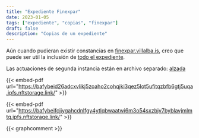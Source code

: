 ```yaml
---
title: "Expediente Finexpar"
date: 2023-01-05
tags: ["expediente", "copias", "finexpar"]
draft: false
description: "Copias de un expediente"
---
```


Aún cuando pudieran existir constancias en [finexpar.villalba.is](https://finexpar.villalba.is), creo que puede ser util la inclusión de [todo el expediente](https://bafybeibvkacmhl4s65efme2tm4vwm2ora46pb4vcgchz6tlkpljtqblqcy.ipfs.w3s.link/expediente-ocr.pdf).

Las actuaciones de segunda instancia están en archivo separado: [alzada](https://bafybeid26adcxvlikj5zoaho2cohqjki3qez5lot5ufitqzbfb6gtj5uqa.ipfs.nftstorage.link/)

{{< embed-pdf url="https://bafybeid26adcxvlikj5zoaho2cohqjki3qez5lot5ufitqzbfb6gtj5uqa.ipfs.nftstorage.link/" >}}

{{< embed-pdf url="https://bafybeifcjjygahcdnlfgy4ytlqbwaatwi6m3o54sxzbjv7byblavjmlmtq.ipfs.nftstorage.link/" >}}

{{< graphcomment >}}
